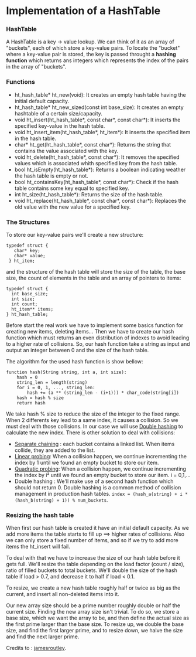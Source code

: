# Implementation of a HashTable

### HashTable 
A HashTable is a key -> value lookup. We can think of it as an array of "buckets", each of which  store a key-value pairs. To locate the "bucket" where a key-value pair is stored, the key is passed throught a **hashing function** which returns ans integers which represents the index of the pairs in the array of "buckets".

### Functions
- ht_hash_table* ht_new(void): It creates an empty hash table having the initial default capacity.
- ht_hash_table* ht_new_sized(const int base_size): It creates an empty hashtable of a certain size/capacity.
- void ht_insert(ht_hash_table*, const char*, const char*): It inserts the specified key-value in the hash table.
- void ht_insert_item(ht_hash_table*, ht_item*): It inserts the specified item in the hash table.
- char* ht_get(ht_hash_table*, const char*): Returns the string that contains the value associated with the key.
- void ht_delete(ht_hash_table*, const char*): It removes the specified values which is associated whith specified key from the hash table.
- bool ht_isEmpty(ht_hash_table*): Returns a boolean indicating weather the hash table is empty or not.
- bool ht_containsKey(ht_hash_table*, const char*): Check if the hash table contains some key equal to specified key.
- int ht_size(ht_hash_table*): Returns the size of the hash table.
- void ht_replace(ht_hash_table*, const char*, const char*): Replaces the old value with the new value for a specified key.

### The Structures
To store our key-value pairs we'll create a new structure:

```
typedef struct {
   char* key;
   char* value;
 } ht_item;
```
and the structure of the hash table will store the size of the table, the base size, the count of elements in the table and an array of pointers to items:

```
typedef struct {
  int base_size;
  int size;
  int count;
  ht_item** items;
} ht_hash_table;
```

Before start the real work we have to implement some basics function for creating new items, deleting items... Then we have to create our hash function which must returns an even distribution of indexes to avoid leading to a higher rate of collisions. So, our hash function take a string as input and output an integer between 0 and the size of the hash table.

The algorithm for the used hash function is show bellow: 

```
function hash(String string, int a, int size):
    hash = 0
    string_len = length(string)
    for i = 0, 1, ..., string_len:
        hash += (a ** (string_len - (i+1))) * char_code(string[i])
    hash = hash % size
    return hash
```

We take hash % size to reduce the size of the integer to the fixed range. When 2 differents key lead to a same index, it causes a collision. So we must deal with those collisions. In our case we will use [Double hashing](https://www.geeksforgeeks.org/double-hashing/) to calculate the new index. There is other solution to deal with collisions: 

- [Separate chaining](https://www.geeksforgeeks.org/hashing-set-2-separate-chaining/) : each bucket contains a linked list. When items collide, they are added to the list.
- [Linear probing](https://www.geeksforgeeks.org/hashing-set-3-open-addressing/): When a collision happen, we continue incrementing the index by 1 until we found an empty bucket to store our item.
- [Quadratic  probing](https://www.geeksforgeeks.org/hashing-set-3-open-addressing/): When a collision happen, we continue incrementing the index by i² until we found an empty bucket to store our item. i = 0,1,...
- Double hashing : We'll make use of a second hash function which should not return 0. Double hashing is a common method of collision management in production hash tables. ``` index = (hash_a(string) + i * (hash_b(string) + 1)) % num_buckets ```.

### Resizing the hash table
When first our hash table is created it have an initial default capacity. As we add more items the table starts to fill up ==> higher rates of collisions. Also we can only store a fixed number of items, and so if we try to add more items the ht_insert will fail.

To deal with that we have to increase the size of our hash table before it gets full. We'll resize the table depending on the load factor (count / size), ratio of filled buckets to total buckets. We'll double the size of the hash table if load > 0.7, and decrease it to half if load < 0.1.

To resize, we create a new hash table roughly half or twice as big as the current, and insert all non-deleted items into it.

Our new array size should be a prime number roughly double or half the current size. Finding the new array size isn't trivial. To do so, we store a base size, which we want the array to be, and then define the actual size as the first prime larger than the base size. To resize up, we double the base size, and find the first larger prime, and to resize down, we halve the size and find the next larger prime.

Credits to : [jamesroutley](https://github.com/jamesroutley/write-a-hash-table).

